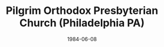 ---
date: &id001 1984-06-08
end_date: null
location:
  address: null
  city: Philadelphia
  state: PA
minister:
- end: 1996-01-01
  name: Robert Minnig
  start: 1985-01-01
  type: pastor
- end: null
  name: William Krispin
  start: 1997-01-01
  type: pastor
- end: 2005-07-17
  name: Edward N. Gross
  start: 2002-01-01
  type: pastor
- end: 2005-07-17
  name: Barry Traver
  start: 1988-01-01
  type: teacher
ministers:
- Robert Minnig
- William Krispin
- Edward N. Gross
- Barry Traver
name: Pilgrim Orthodox Presbyterian Church
names:
- end: 1937-11-11
  name: Northeast Presbyterian Church of America Mission
  start: 1936-09-22
- end: 2005-07-17
  name: Pilgrim Orthodox Presbyterian Church
  start: 1984-06-08
origination_date: *id001
raw_data: MISSING
received_from: null
states:
- PA
status:
  active: false
  end_date: 2005-07-17
  reason: withdrawal
  received_from: null
  withdrawal_to: OPC
title: Pilgrim Orthodox Presbyterian Church (Philadelphia PA)

---